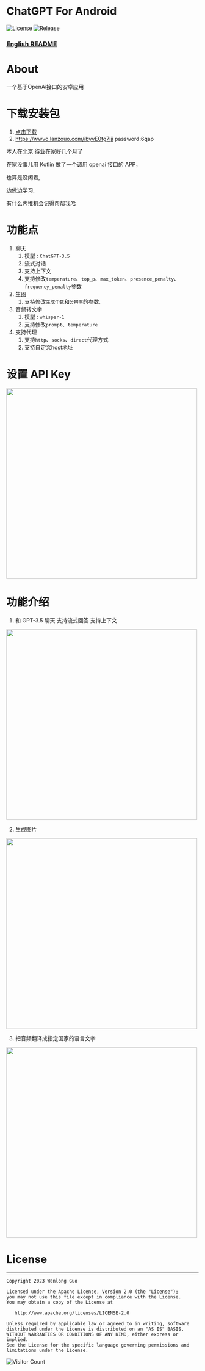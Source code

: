 # ChatGPT For Android

[![License](https://img.shields.io/badge/License-Apache--2.0-brightgreen.svg)](https://github.com/Wenlong-Guo/ChatGPT-For-Android/blob/master/license)
![Release](https://img.shields.io/github/v/release/Wenlong-Guo/ChatGPT-For-Android?include_prereleases)

### [English README](README.md)

# About
一个基于OpenAi接口的安卓应用

# 下载安装包
1. [点击下载](https://github.com/Wenlong-Guo/ChatGPT-For-Android/releases)
2. https://wwvo.lanzouo.com/ibyvE0tg7lji password:6qap

本人在北京 待业在家好几个月了

在家没事儿用 Kotlin 做了一个调用 openai 接口的 APP，

也算是没闲着,

边做边学习,

有什么内推机会记得帮帮我哈

# 功能点

1.  聊天
    1.  模型 : `ChatGPT-3.5`
    2.  流式对话
    3.  支持上下文
    4.  支持修改`temperature`、`top_p`、`max_token`、`presence_penalty`、`frequency_penalty`参数
2.  生图
    1.  支持修改`生成个数`和`分辨率`的参数.
3.  音频转文字
    1.  模型 : `whisper-1`
    2.  支持修改`prompt`、`temperature`
4.  支持代理
    1. 支持`http`、`socks`、`direct`代理方式
    2. 支持自定义host地址
    
# 设置 API Key
<img src="https://raw.githubusercontent.com/Wenlong-Guo/open-assets/main/img/blog/setting.jpg" width=500/>

# 功能介绍
1. 和 GPT-3.5 聊天 支持流式回答 支持上下文

<img src="https://raw.githubusercontent.com/Wenlong-Guo/open-assets/main/img/blog/chat.gif" width=500/>

2. 生成图片

<img src="https://raw.githubusercontent.com/Wenlong-Guo/open-assets/main/img/blog/image.gif" width=500/>

3. 把音频翻译成指定国家的语言文字

<img src="https://raw.githubusercontent.com/Wenlong-Guo/open-assets/main/img/blog/translation.gif" width=500/>

# License
-------

    Copyright 2023 Wenlong Guo

    Licensed under the Apache License, Version 2.0 (the "License");
    you may not use this file except in compliance with the License.
    You may obtain a copy of the License at

       http://www.apache.org/licenses/LICENSE-2.0

    Unless required by applicable law or agreed to in writing, software
    distributed under the License is distributed on an "AS IS" BASIS,
    WITHOUT WARRANTIES OR CONDITIONS OF ANY KIND, either express or implied.
    See the License for the specific language governing permissions and
    limitations under the License.

![Visitor Count](https://profile-counter.glitch.me/Wenlong-Guo/count.svg)
